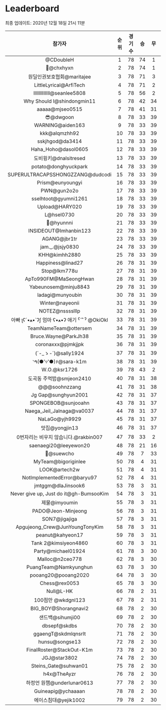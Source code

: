# Leaderboard
최종 업데이트: 2020년 12월 18일 21시 11분




| 참가자 | 순위 | 경기수 | 승 | 무 | 패 | 승점 |
|:---:|:---:|:---:|:---:|:---:|:---:|:---:|
| @CDoubleH | 1 | 78 | 74 | 1 | 3 | 223 |
| 👑@chxhyxn | 2 | 78 | 74 | 1 | 3 | 223 |
| 원딜인권보호협회@maritajee | 3 | 78 | 71 | 3 | 4 | 216 |
| LittleLyrical@ArfiTech | 4 | 78 | 71 | 2 | 5 | 215 |
| lIIIlllIlIlIl@seanlee5808 | 5 | 78 | 56 | 2 | 20 | 170 |
| Why Should I@shindongmin11 | 6 | 78 | 42 | 34 | 2 | 160 |
| aaaaa@mjseo0515 | 7 | 78 | 41 | 31 | 6 | 154 |
| 😎@dwgoon | 8 | 78 | 33 | 39 | 6 | 138 |
| WARNING@aiden163 | 9 | 78 | 33 | 39 | 6 | 138 |
| kkk@alqmzhh92 | 10 | 78 | 33 | 39 | 6 | 138 |
| sskjhgod@da3414 | 11 | 78 | 33 | 39 | 6 | 138 |
| Haha_Hoho@dasol0605 | 12 | 78 | 33 | 39 | 6 | 138 |
| 도비윙키@dnalsitresed | 13 | 78 | 33 | 39 | 6 | 138 |
| potato@donghyuckpark | 14 | 78 | 33 | 39 | 6 | 138 |
| SUPERULTRACAPSSHONGZZANG@dudcodi | 15 | 78 | 33 | 39 | 6 | 138 |
| Prism@eunyoungyi | 16 | 78 | 33 | 39 | 6 | 138 |
| PWN@gun2o2o | 17 | 78 | 33 | 39 | 6 | 138 |
| sselhtoot@gyumni1261 | 18 | 78 | 33 | 39 | 6 | 138 |
| Upload@HARY020 | 19 | 78 | 33 | 39 | 6 | 138 |
| L@hsel0730 | 20 | 78 | 33 | 39 | 6 | 138 |
| 🐻@hyunnni | 21 | 78 | 33 | 39 | 6 | 138 |
| INSIDEOUT@Imhanbin123 | 22 | 78 | 33 | 39 | 6 | 138 |
| AGANG@jbr1tr | 23 | 78 | 33 | 39 | 6 | 138 |
| jam._.@jsjy0830 | 24 | 78 | 33 | 39 | 6 | 138 |
| KHH@kimhh2880 | 25 | 78 | 33 | 39 | 6 | 138 |
| Happiness@linad27 | 26 | 78 | 31 | 39 | 8 | 132 |
| Stop@lkm778u | 27 | 78 | 31 | 39 | 8 | 132 |
| ApTo990FM@MaSeongHwan | 28 | 78 | 31 | 39 | 8 | 132 |
| Yabeunosem@minju8843 | 29 | 78 | 31 | 39 | 8 | 132 |
| ladagi@munyoubin | 30 | 78 | 31 | 39 | 8 | 132 |
| Winter@nayeonii | 31 | 78 | 31 | 39 | 8 | 132 |
| NOTEZ@nsssslllp | 32 | 78 | 31 | 39 | 8 | 132 |
|  아빠  ʅʕ´•ﻌ•`ʔʃ  엄마 ʕ•ﻌ•ʔ 애기 ˁ˙˟˙ˀ @OkiOkl | 33 | 78 | 31 | 39 | 8 | 132 |
| TeamNameTeam@ottersem | 34 | 78 | 31 | 39 | 8 | 132 |
| Bruce.Wayne@ParkJh38 | 35 | 78 | 31 | 39 | 8 | 132 |
| coronaxxx@pjmkjjpk | 36 | 78 | 31 | 39 | 8 | 132 |
| (´-_ゝ-`)@sally1924 | 37 | 78 | 31 | 39 | 8 | 132 |
| ◝٩(●'▿'●)۶@sara-k1m | 38 | 78 | 31 | 39 | 8 | 132 |
| W.O.@ksr1726 | 39 | 78 | 43 | 2 | 33 | 131 |
| 도곡동 주먹밥@smjeon2410 | 40 | 78 | 31 | 38 | 9 | 131 |
| @@@soohnzzang | 41 | 78 | 31 | 38 | 9 | 131 |
| Jg Gap@sunghyun2001 | 42 | 78 | 31 | 37 | 10 | 130 |
| SPONGEBOB@sunjooahn | 43 | 78 | 31 | 37 | 10 | 130 |
| Naega_Jeil_Jalnaga@va0037 | 44 | 78 | 31 | 37 | 10 | 130 |
| NaLaGo@yjh9929 | 45 | 78 | 31 | 37 | 10 | 130 |
| 맛집@yongjin13 | 46 | 78 | 31 | 37 | 10 | 130 |
| 0번자리는 비우지 않습니다.@rakbin007 | 47 | 78 | 33 | 2 | 43 | 101 |
| saenaegi20@leeyewon20 | 48 | 78 | 21 | 16 | 41 | 79 |
| 👏@suewcho | 49 | 78 | 7 | 33 | 38 | 54 |
| MyTeam@bigoriginlee | 50 | 78 | 4 | 31 | 43 | 43 |
| LOOK@artech2w | 51 | 78 | 4 | 31 | 43 | 43 |
| NotImplementedError@baryu97 | 52 | 78 | 4 | 31 | 43 | 43 |
| jmtggm@dlaJinsook6 | 53 | 78 | 3 | 31 | 44 | 40 |
| Never give up, Just do it@gh-BumsooKim | 54 | 78 | 3 | 31 | 44 | 40 |
| 제물@imyoumin | 55 | 78 | 3 | 31 | 44 | 40 |
| PADO@Jeon-Minjeong | 56 | 78 | 3 | 31 | 44 | 40 |
| SON7@jigajiga | 57 | 78 | 3 | 31 | 44 | 40 |
| Apgujeong_Crew@JunYoungTonyKim | 58 | 78 | 3 | 31 | 44 | 40 |
| peanut@kahyeon17 | 59 | 78 | 3 | 31 | 44 | 40 |
| Tank 2@kimsiyeon4860 | 60 | 78 | 3 | 31 | 44 | 40 |
| Party@michael01924 | 61 | 78 | 3 | 30 | 45 | 39 |
| Malloc@n2ceo778 | 62 | 78 | 3 | 30 | 45 | 39 |
| PuangTeam@Namkyunghun | 63 | 78 | 3 | 30 | 45 | 39 |
| pooang20@pooang2020 | 64 | 78 | 3 | 30 | 45 | 39 |
| Chess@rex0053 | 65 | 78 | 3 | 30 | 45 | 39 |
| Null@L-HK | 66 | 78 | 2 | 31 | 45 | 37 |
| 100점만 @wkdgnl123 | 67 | 78 | 2 | 31 | 45 | 37 |
| BIG_BOY@Shorangnavi2 | 68 | 78 | 2 | 30 | 46 | 36 |
| 샌드백@sihumji00 | 69 | 78 | 2 | 30 | 46 | 36 |
| dbsepf@skdbs | 70 | 78 | 2 | 30 | 46 | 36 |
| ggaengT@skdmlqnsrlt | 71 | 78 | 2 | 30 | 46 | 36 |
| hunsu@songse13 | 72 | 78 | 2 | 30 | 46 | 36 |
| FinalRoster@StackOut-K1m | 73 | 78 | 2 | 30 | 46 | 36 |
| JGJ@star3802 | 74 | 78 | 2 | 30 | 46 | 36 |
| Steins_Gate@suhwan01 | 75 | 78 | 2 | 30 | 46 | 36 |
| h4x@TheAyzr | 76 | 78 | 2 | 30 | 46 | 36 |
| 하정언 원챔@underlunar0613 | 77 | 78 | 2 | 30 | 46 | 36 |
| Guineapig@ychaaaan | 78 | 78 | 2 | 30 | 46 | 36 |
| 에이스침대@yejik1002 | 79 | 78 | 2 | 30 | 46 | 36 |